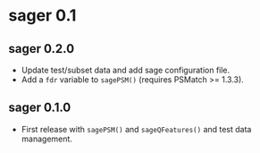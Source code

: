 # sager 0.1

## sager 0.2.0

- Update test/subset data and add sage configuration file.
- Add a `fdr` variable to `sagePSM()` (requires PSMatch >= 1.3.3).

## sager 0.1.0

- First release with `sagePSM()` and `sageQFeatures()` and test data
  management.

